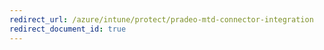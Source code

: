 ```yaml
---
redirect_url: /azure/intune/protect/pradeo-mtd-connector-integration
redirect_document_id: true
---
```

